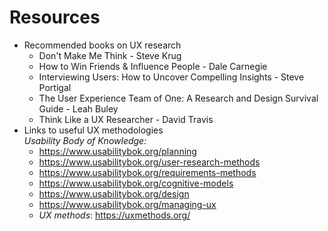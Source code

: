 # Resources
- Recommended books on UX research
  -  Don't Make Me Think - Steve Krug
  -  How to Win Friends & Influence People - Dale Carnegie
  -  Interviewing Users: How to Uncover Compelling Insights - Steve Portigal
  -  The User Experience Team of One: A Research and Design Survival Guide - Leah Buley
  -  Think Like a UX Researcher - David Travis
- Links to useful UX methodologies </br>
    *Usability Body of Knowledge:*
  - https://www.usabilitybok.org/planning
  - https://www.usabilitybok.org/user-research-methods
  - https://www.usabilitybok.org/requirements-methods
  - https://www.usabilitybok.org/cognitive-models
  - https://www.usabilitybok.org/design
  - https://www.usabilitybok.org/managing-ux
  - *UX methods*: https://uxmethods.org/
    
